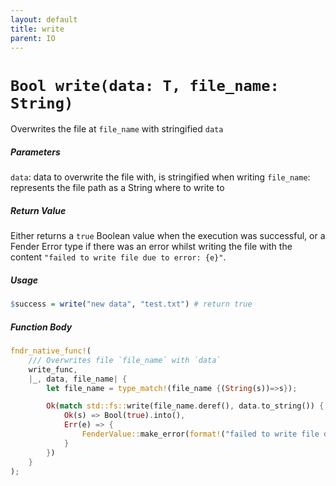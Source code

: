 ```yaml
---
layout: default
title: write
parent: IO
---
```


# `Bool write(data: T, file_name: String)`
Overwrites the file at `file_name` with stringified `data`

##### Parameters
`data`: data to overwrite the file with, is stringified when writing
`file_name`: represents the file path as a String where to write to

##### Return Value
Either returns a `true` Boolean value when the execution was successful, or a Fender Error type if there was an error whilst writing the file with the content `"failed to write file due to error: {e}"`.

##### Usage
```r
$success = write("new data", "test.txt") # return true
```

##### Function Body
```rust
fndr_native_func!(
    /// Overwrites file `file_name` with `data`
    write_func,
    |_, data, file_name| {
        let file_name = type_match!(file_name {(String(s))=>s});

        Ok(match std::fs::write(file_name.deref(), data.to_string()) {
            Ok(s) => Bool(true).into(),
            Err(e) => {
                FenderValue::make_error(format!("failed to write file due to error: {e}")).into()
            }
        })
    }
);
```
